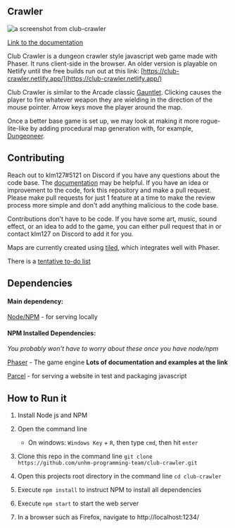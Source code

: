 ## Crawler

![a screenshot from club-crawler](https://github.com/unhm-programming-team/club-crawler/blob/main/screen.png)

[Link to the documentation](https://unhm-programming-team.github.io/club-crawler/)

Club Crawler is a dungeon crawler style javascript web game made with Phaser. It runs client-side in the browser. An older version is playable on Netlify until the free builds run out at this link: [https://club-crawler.netlify.app/](https://club-crawler.netlify.app/)

Club Crawler is similar to the Arcade classic [Gauntlet](https://en.wikipedia.org/wiki/Gauntlet_(1985_video_game)). Clicking causes the player to fire whatever weapon they are wielding in the direction of the mouse pointer. Arrow keys move the player around the map.

Once a better base game is set up, we may look at making it more rogue-lite-like by adding procedural map generation with, for example, [Dungeoneer](https://github.com/LucianBuzzo/dungeoneer/). 

## Contributing

Reach out to klm127#5121 on Discord if you have any questions about the code base. The [documentation](https://unhm-programming-team.github.io/club-crawler/) may be helpful. If you have an idea or improvement to the code, fork this repository and make a pull request. Please make pull requests for just 1 feature at a time to make the review process more simple and don't add anything malicious to the code base.

Contributions don't have to be code. If you have some art, music, sound effect, or an idea to add to the game, you can either pull request that in or contact klm127 on Discord to add it for you. 

Maps are currently created using [tiled](https://www.mapeditor.org/), which integrates well with Phaser. 

There is a [tentative to-do list](https://github.com/unhm-programming-team/club-crawler/blob/main/todo.md)

## Dependencies

#### Main dependency:

[Node/NPM](https://nodejs.org/en/download/) - for serving locally

#### NPM Installed Dependencies: 

_You probably won't have to worry about these once you have node/npm_

[Phaser](https://phaser.io/) - The game engine **Lots of documentation and examples at the link**

[Parcel](https://www.npmjs.com/package/parcel) - for serving a website in test and packaging javascript

## How to Run it

1. Install Node js and NPM

1. Open the command line
    - On windows: `Windows Key` + `R`, then type `cmd`, then hit `enter`

1. Clone this repo in the command line `git clone https://github.com/unhm-programming-team/club-crawler.git`

1. Open this projects root directory in the command line `cd club-crawler`

1. Execute `npm install` to instruct NPM to install all dependencies

1. Execute `npm start` to start the web server

1. In a browser such as Firefox, navigate to http://localhost:1234/